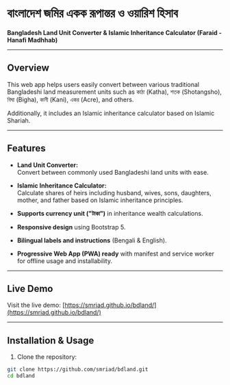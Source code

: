 # বাংলাদেশ জমির একক রূপান্তর ও ওয়ারিশ হিসাব  
**Bangladesh Land Unit Converter & Islamic Inheritance Calculator (Faraid - Hanafi Madhhab)**

---

## Overview

This web app helps users easily convert between various traditional Bangladeshi land measurement units such as কাঠা (Katha), শতক (Shotangsho), বিঘা (Bigha), কানী (Kani), একর (Acre), and others.

Additionally, it includes an Islamic inheritance calculator based on Islamic Shariah.

---

## Features

- **Land Unit Converter:**  
  Convert between commonly used Bangladeshi land units with ease.

- **Islamic Inheritance Calculator:**  
  Calculate shares of heirs including husband, wives, sons, daughters, mother, and father based on Islamic inheritance principles.

- **Supports currency unit ("টাকা")** in inheritance wealth calculations.

- **Responsive design** using Bootstrap 5.

- **Bilingual labels and instructions** (Bengali & English).

- **Progressive Web App (PWA) ready** with manifest and service worker for offline usage and installability.

---

## Live Demo

Visit the live demo: [https://smriad.github.io/bdland/](https://smriad.github.io/bdland/)

---

## Installation & Usage

1. Clone the repository:

```bash
git clone https://github.com/smriad/bdland.git
cd bdland
